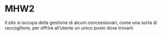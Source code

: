 # MHW2
Il sito si occupa della gestione di alcuni concessionari, come una sorta di raccoglitore, per offrire all’utente un unico posto dove trovarli.
